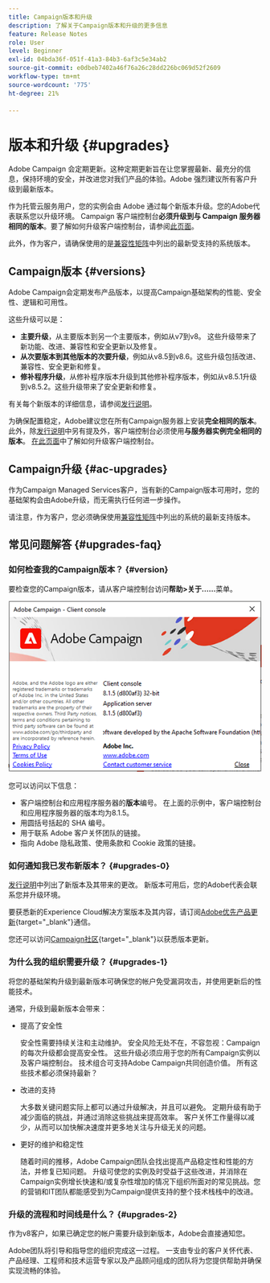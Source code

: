 ```yaml
---
title: Campaign版本和升级
description: 了解关于Campaign版本和升级的更多信息
feature: Release Notes
role: User
level: Beginner
exl-id: 04bda36f-051f-41a3-84b3-6af3c5e34ab2
source-git-commit: e0dbeb7402a46f76a26c28dd226bc069d52f2609
workflow-type: tm+mt
source-wordcount: '775'
ht-degree: 21%

---
```


# 版本和升级 {#upgrades}

Adobe Campaign 会定期更新。这种定期更新旨在让您掌握最新、最充分的信息，保持环境的安全，并改进您对我们产品的体验。Adobe 强烈建议所有客户升级到最新版本。

作为托管云服务用户，您的实例会由 Adobe 通过每个新版本升级。您的Adobe代表联系您以升级环境。 Campaign 客户端控制台&#x200B;**必须升级到与 Campaign 服务器相同的版本**。要了解如何升级客户端控制台，请参阅[此页面](../start/connect.md#upgrade-ac-console)。

此外，作为客户，请确保使用的是[兼容性矩阵](compatibility-matrix.md)中列出的最新受支持的系统版本。

## Campaign版本 {#versions}

Adobe Campaign会定期发布产品版本，以提高Campaign基础架构的性能、安全性、逻辑和可用性。

这些升级可以是：

* **主要升级**，从主要版本到另一个主要版本，例如从v7到v8。 这些升级带来了新功能、改进、兼容性和安全更新以及修复。
* **从次要版本到其他版本的次要升级**，例如从v8.5到v8.6。这些升级包括改进、兼容性、安全更新和修复。
* **修补程序升级**，从修补程序版本升级到其他修补程序版本，例如从v8.5.1升级到v8.5.2。这些升级带来了安全更新和修复。

有关每个新版本的详细信息，请参阅[发行说明](release-notes.md)。

为确保配置稳定，Adobe建议您在所有Campaign服务器上安装&#x200B;**完全相同的版本**。 此外，除[发行说明](release-notes.md)中另有提及外，客户端控制台必须使用&#x200B;**与服务器实例完全相同的版本**。 [在此页面](../start/connect.md#upgrade-ac-console)中了解如何升级客户端控制台。


## Campaign升级 {#ac-upgrades}

作为Campaign Managed Services客户，当有新的Campaign版本可用时，您的基础架构会由Adobe升级，而无需执行任何进一步操作。

请注意，作为客户，您必须确保使用[兼容性矩阵](compatibility-matrix.md)中列出的系统的最新支持版本。

## 常见问题解答 {#upgrades-faq}

### 如何检查我的Campaign版本？ {#version}

要检查您的Campaign版本，请从客户端控制台访问&#x200B;**帮助>关于……**&#x200B;菜单。

![](assets/ac-version.png)

您可以访问以下信息：

* 客户端控制台和应用程序服务器的&#x200B;**版本**&#x200B;编号。 在上面的示例中，客户端控制台和应用程序服务器的版本均为8.1.5。
* 用圆括号括起的 SHA 编号。
* 用于联系 Adobe 客户关怀团队的链接。
* 指向 Adobe 隐私政策、使用条款和 Cookie 政策的链接。

### 如何通知我已发布新版本？ {#upgrades-0}

[发行说明](release-notes.md)中列出了新版本及其带来的更改。 新版本可用后，您的Adobe代表会联系您并升级环境。

要获悉新的Experience Cloud解决方案版本及其内容，请订阅[Adobe优先产品更新](https://www.adobe.com/cn/subscription/priority-product-update.html){target="_blank"}通信。

您还可以访问[Campaign社区](https://experienceleaguecommunities.adobe.com/t5/custom/page/page-id/Community-TopicsPage?style=all&amp;sort=date&amp;order=desc&amp;filters=adobe-campaign-classic-community&amp;topic=Campaign+v8){target="_blank"}以获悉版本更新。


### 为什么我的组织需要升级？ {#upgrades-1}

将您的基础架构升级到最新版本可确保您的帐户免受漏洞攻击，并使用更新后的性能技术。

通常，升级到最新版本会带来：

* 提高了安全性

  安全性需要持续关注和主动维护。 安全风险无处不在，不容忽视：Campaign的每次升级都会提高安全性。 这些升级必须应用于您的所有Campaign实例以及客户端控制台。 技术组合可支持Adobe Campaign共同创造价值。 所有这些技术都必须保持最新？

* 改进的支持

  大多数关键问题实际上都可以通过升级解决，并且可以避免。 定期升级有助于减少面临的挑战，并通过消除这些挑战来提高效率。 客户关怀工作量得以减少，从而可以加快解决速度并更多地关注与升级无关的问题。


* 更好的维护和稳定性

  随着时间的推移，Adobe Campaign团队会找出提高产品稳定性和性能的方法，并修复已知问题。 升级可使您的实例及时受益于这些改进，并消除在Campaign实例增长快速和/或复杂性增加的情况下组织所面对的常见挑战。您的营销和IT团队都能感受到为Campaign提供支持的整个技术栈栈中的改进。


### 升级的流程和时间线是什么？ {#upgrades-2}

作为v8客户，如果已确定您的帐户需要升级到新版本，Adobe会直接通知您。

Adobe团队将引导和指导您的组织完成这一过程。 一支由专业的客户关怀代表、产品经理、工程师和技术运营专家以及产品顾问组成的团队将为您提供帮助并确保实现流畅的体验。
